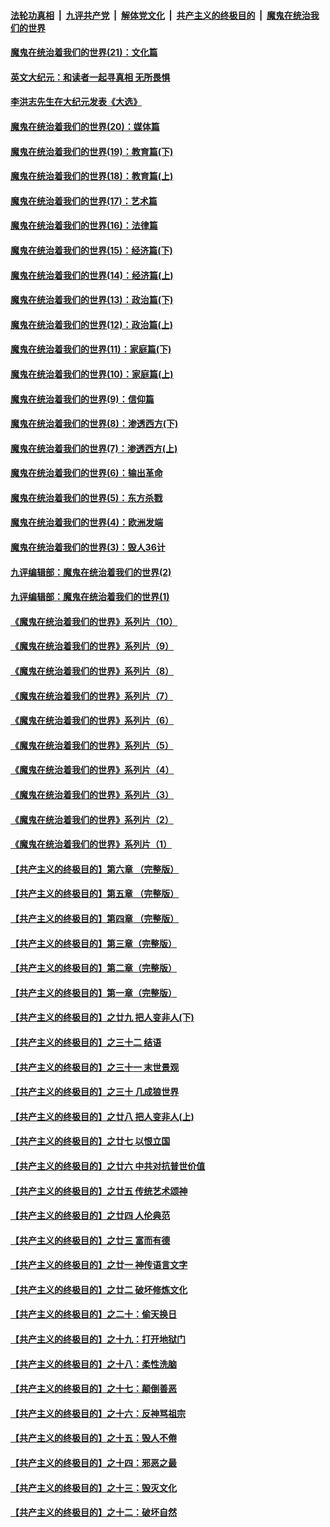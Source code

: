 ####  [法轮功真相](../../../../basic/blob/master/README.md?t=01061331) &nbsp;|&nbsp; [九评共产党](../../../../9ping.md/blob/master/README.md?t=01061331) &nbsp;|&nbsp; [解体党文化](../../../../jtdwh.md/blob/master/README.md?t=01061331)  &nbsp;|&nbsp; [共产主义的终极目的](../../../../gczydzjmd.md/blob/master/README.md?t=01061331) &nbsp;|&nbsp; [魔鬼在统治我们的世界](../../../../mgztzwmdsj.md/blob/master/README.md?t=01061331) 

#### [魔鬼在统治着我们的世界(21)：文化篇](../pages/nsc422/n10597706.md?t=01061331) 

#### [英文大纪元：和读者一起寻真相 无所畏惧](../pages/nsc422/n12542027.md?t=01061331) 

#### [李洪志先生在大纪元发表《大选》](../pages/nsc422/n12534746.md?t=01061331) 

#### [魔鬼在统治着我们的世界(20)：媒体篇](../pages/nsc422/n10586579.md?t=01061331) 

#### [魔鬼在统治着我们的世界(19)：教育篇(下)](../pages/nsc422/n10564808.md?t=01061331) 

#### [魔鬼在统治着我们的世界(18)：教育篇(上)](../pages/nsc422/n10526970.md?t=01061331) 

#### [魔鬼在统治着我们的世界(17)：艺术篇](../pages/nsc422/n10499093.md?t=01061331) 

#### [魔鬼在统治着我们的世界(16)：法律篇](../pages/nsc422/n10485969.md?t=01061331) 

#### [魔鬼在统治着我们的世界(15)：经济篇(下)](../pages/nsc422/n10469975.md?t=01061331) 

#### [魔鬼在统治着我们的世界(14)：经济篇(上)](../pages/nsc422/n10457370.md?t=01061331) 

#### [魔鬼在统治着我们的世界(13)：政治篇(下)](../pages/nsc422/n10448270.md?t=01061331) 

#### [魔鬼在统治着我们的世界(12)：政治篇(上)](../pages/nsc422/n10444576.md?t=01061331) 

#### [魔鬼在统治着我们的世界(11)：家庭篇(下)](../pages/nsc422/n10440961.md?t=01061331) 

#### [魔鬼在统治着我们的世界(10)：家庭篇(上)](../pages/nsc422/n10435448.md?t=01061331) 

#### [魔鬼在统治着我们的世界(9)：信仰篇](../pages/nsc422/n10432159.md?t=01061331) 

#### [魔鬼在统治着我们的世界(8)：渗透西方(下)](../pages/nsc422/n10429603.md?t=01061331) 

#### [魔鬼在统治着我们的世界(7)：渗透西方(上)](../pages/nsc422/n10426013.md?t=01061331) 

#### [魔鬼在统治着我们的世界(6)：输出革命](../pages/nsc422/n10421536.md?t=01061331) 

#### [魔鬼在统治着我们的世界(5)：东方杀戮](../pages/nsc422/n10417707.md?t=01061331) 

#### [魔鬼在统治着我们的世界(4)：欧洲发端](../pages/nsc422/n10414890.md?t=01061331) 

#### [魔鬼在统治着我们的世界(3)：毁人36计](../pages/nsc422/n10411583.md?t=01061331) 

#### [九评编辑部：魔鬼在统治着我们的世界(2)](../pages/nsc422/n10410036.md?t=01061331) 

#### [九评编辑部：魔鬼在统治着我们的世界(1)](../pages/nsc422/n10406825.md?t=01061331) 

#### [《魔鬼在统治着我们的世界》系列片（10）](../pages/nsc422/n12292670.md?t=01061331) 

#### [《魔鬼在统治着我们的世界》系列片（9）](../pages/nsc422/n12290859.md?t=01061331) 

#### [《魔鬼在统治着我们的世界》系列片（8）](../pages/nsc422/n12287445.md?t=01061331) 

#### [《魔鬼在统治着我们的世界》系列片（7）](../pages/nsc422/n12283425.md?t=01061331) 

#### [《魔鬼在统治着我们的世界》系列片（6）](../pages/nsc422/n12282314.md?t=01061331) 

#### [《魔鬼在统治着我们的世界》系列片（5）](../pages/nsc422/n12281419.md?t=01061331) 

#### [《魔鬼在统治着我们的世界》系列片（4）](../pages/nsc422/n12274024.md?t=01061331) 

#### [《魔鬼在统治着我们的世界》系列片（3）](../pages/nsc422/n12271322.md?t=01061331) 

#### [《魔鬼在统治着我们的世界》系列片（2）](../pages/nsc422/n12269049.md?t=01061331) 

#### [《魔鬼在统治着我们的世界》系列片（1）](../pages/nsc422/n12267575.md?t=01061331) 

#### [【共产主义的终极目的】第六章 （完整版）](../pages/nsc422/n11428913.md?t=01061331) 

#### [【共产主义的终极目的】第五章 （完整版）](../pages/nsc422/n11428912.md?t=01061331) 

#### [【共产主义的终极目的】第四章 （完整版）](../pages/nsc422/n11428907.md?t=01061331) 

#### [【共产主义的终极目的】第三章（完整版）](../pages/nsc422/n11428848.md?t=01061331) 

#### [【共产主义的终极目的】第二章（完整版）](../pages/nsc422/n11428831.md?t=01061331) 

#### [【共产主义的终极目的】第一章（完整版）](../pages/nsc422/n11417651.md?t=01061331) 

#### [【共产主义的终极目的】之廿九 把人变非人(下)](../pages/nsc422/n11344140.md?t=01061331) 

#### [【共产主义的终极目的】之三十二 结语](../pages/nsc422/n11360535.md?t=01061331) 

#### [【共产主义的终极目的】之三十一 末世景观](../pages/nsc422/n11351129.md?t=01061331) 

#### [【共产主义的终极目的】之三十 几成狼世界](../pages/nsc422/n11348280.md?t=01061331) 

#### [【共产主义的终极目的】之廿八 把人变非人(上)](../pages/nsc422/n11340492.md?t=01061331) 

#### [【共产主义的终极目的】之廿七 以恨立国](../pages/nsc422/n11336944.md?t=01061331) 

#### [【共产主义的终极目的】之廿六 中共对抗普世价值](../pages/nsc422/n11324785.md?t=01061331) 

#### [【共产主义的终极目的】之廿五 传统艺术颂神](../pages/nsc422/n11296396.md?t=01061331) 

#### [【共产主义的终极目的】之廿四 人伦典范](../pages/nsc422/n11296397.md?t=01061331) 

#### [【共产主义的终极目的】之廿三 富而有德](../pages/nsc422/n11283598.md?t=01061331) 

#### [【共产主义的终极目的】之廿一 神传语言文字](../pages/nsc422/n11263265.md?t=01061331) 

#### [【共产主义的终极目的】之廿二 破坏修炼文化](../pages/nsc422/n11245728.md?t=01061331) 

#### [【共产主义的终极目的】之二十：偷天换日](../pages/nsc422/n11238846.md?t=01061331) 

#### [【共产主义的终极目的】之十九：打开地狱门](../pages/nsc422/n11206376.md?t=01061331) 

#### [【共产主义的终极目的】之十八：柔性洗脑](../pages/nsc422/n11199994.md?t=01061331) 

#### [【共产主义的终极目的】之十七：颠倒善恶](../pages/nsc422/n11179782.md?t=01061331) 

#### [【共产主义的终极目的】之十六：反神骂祖宗](../pages/nsc422/n11166798.md?t=01061331) 

#### [【共产主义的终极目的】之十五：毁人不倦](../pages/nsc422/n11166792.md?t=01061331) 

#### [【共产主义的终极目的】之十四：邪恶之最](../pages/nsc422/n11150249.md?t=01061331) 

#### [【共产主义的终极目的】之十三：毁灭文化](../pages/nsc422/n11135227.md?t=01061331) 

#### [【共产主义的终极目的】之十二：破坏自然](../pages/nsc422/n11135214.md?t=01061331) 

